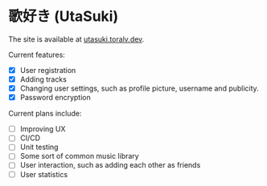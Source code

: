 # 歌好き (UtaSuki)
The site is available at [utasuki.toralv.dev](https://utasuki.toralv.dev).

Current features:
- [x] User registration
- [x] Adding tracks
- [x] Changing user settings, such as profile picture, username and publicity.
- [x] Password encryption

Current plans include:
- [ ] Improving UX
- [ ] CI/CD
- [ ] Unit testing
- [ ] Some sort of common music library
- [ ] User interaction, such as adding each other as friends
- [ ] User statistics
